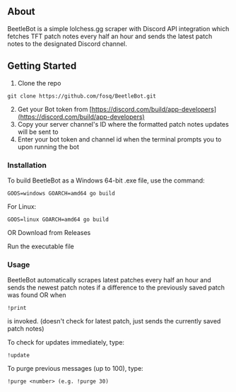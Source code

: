 ## About

BeetleBot is a simple lolchess.gg scraper with Discord API integration which fetches TFT patch notes every half an hour and sends the latest patch notes to the designated Discord channel. 

## Getting Started

1. Clone the repo
```
git clone https://github.com/fosq/BeetleBot.git
```
2. Get your Bot token from [https://discord.com/build/app-developers](https://discord.com/build/app-developers)
3. Copy your server channel's ID where the formatted patch notes updates will be sent to
4. Enter your bot token and channel id when the terminal prompts you to upon running the bot

### Installation

To build BeetleBot as a Windows 64-bit .exe file, use the command:
```
GOOS=windows GOARCH=amd64 go build
```
For Linux:
```
GOOS=linux GOARCH=amd64 go build
```
OR
Download from Releases

Run the executable file

### Usage

BeetleBot automatically scrapes latest patches every half an hour and sends the newest patch notes if a difference to the previously saved patch was found OR when
```
!print
```
is invoked. (doesn't check for latest patch, just sends the currently saved patch notes)

To check for updates immediately, type:
```
!update
```

To purge previous messages (up to 100), type:
```
!purge <number> (e.g. !purge 30)
```